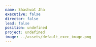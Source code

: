 ```yaml
---
name: Shashwat Jha
executive: false
director: false
lead: false
position: undefined
project: undefined
image: ../assets/default_exec_image.png
---
```

